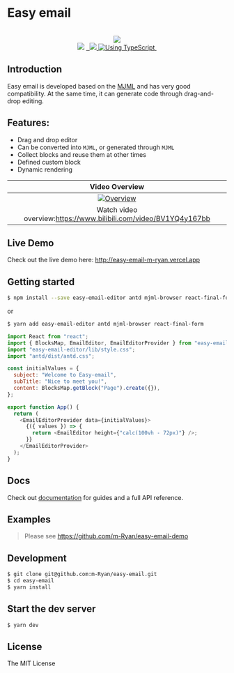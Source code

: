 # Easy email

<p align="center">

  <br/>
  <a aria-label="Vercel logo" href="https://vercel.com">
    <img src="https://badgen.net/badge/icon/Made%20by%20Vercel?icon=zeit&label&color=black&labelColor=black">
  </a>
  <br/>

  <img src="https://img.shields.io/badge/PRs-welcome-brightgreen.svg">
  <a aria-label="NPM version" href="https://www.npmjs.com/package/easy-email-editor">
    <img alt="" src="https://badgen.net/npm/v/easy-email-editor">
  </a>
  <a aria-label="React version" href="https://react.js">
    <img alt="" src="https://img.shields.io/badge/React-17.0-yellow.svg">
  </a>
  <a aria-label="MJML" href="https://mjml.io/">
    <img src="https://img.shields.io/badge/MJML-awesome-rgb(120 33 117).svg">
  </a>
  <a aria-label="Package size" href="https://www.typescriptlang.org/">
    <img alt="Using TypeScript" src="https://img.shields.io/badge/%3C/%3E-TypeScript-brightgreenred.svg">
  </a>
  <img alt="" src="https://badgen.net/npm/license/easy-email-editor">
</p>

## Introduction

Easy email is developed based on the [MJML](https://mjml.io/) and has very good compatibility. At the same time, it can generate code through drag-and-drop editing.

## Features:

- Drag and drop editor
- Can be converted into `MJML`, or generated through `MJML`
- Collect blocks and reuse them at other times
- Defined custom block
- Dynamic rendering


|                                                                                  Video Overview                                                                                  |
| :------------------------------------------------------------------------------------------------------------------------------------------------------------------------------: |
| <a href="https://www.bilibili.com/video/BV1YQ4y167bb" target="_blank"><img src="https://assets.maocanhua.cn/e2ba1d5c-c944-4351-9668-c519baf67361-image.png" alt="Overview" ></a> |
|                                                         Watch video overview:https://www.bilibili.com/video/BV1YQ4y167bb                                                         |

## Live Demo

Check out the live demo here: <a href="http://easy-email-m-ryan.vercel.app" target="_blank" alt="http://easy-email-m-ryan.vercel.app">http://easy-email-m-ryan.vercel.app</a>

## Getting started

```sh
$ npm install --save easy-email-editor antd mjml-browser react-final-form
```

or

```sh
$ yarn add easy-email-editor antd mjml-browser react-final-form
```

```js
import React from "react";
import { BlocksMap, EmailEditor, EmailEditorProvider } from "easy-email-editor";
import "easy-email-editor/lib/style.css";
import "antd/dist/antd.css";

const initialValues = {
  subject: "Welcome to Easy-email",
  subTitle: "Nice to meet you!",
  content: BlocksMap.getBlock("Page").create({}),
};

export function App() {
  return (
    <EmailEditorProvider data={initialValues}>
      {({ values }) => {
        return <EmailEditor height={"calc(100vh - 72px)"} />;
      }}
    </EmailEditorProvider>
  );
}
```

## Docs

Check out [documentation](https://docs-easy-email.vercel.app/) for guides and a full API reference.

## Examples

> Please see <a href="https://github.com/m-Ryan/easy-email-demo" target="_blank" alt="https://github.com/m-Ryan/easy-email-demo">https://github.com/m-Ryan/easy-email-demo</a>

## Development

```sh
$ git clone git@github.com:m-Ryan/easy-email.git
$ cd easy-email
$ yarn install

```

## Start the dev server

```sh
$ yarn dev

```

## License

The MIT License
